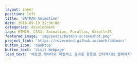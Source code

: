 ```yaml
---
layout: inner
position: left
title: 'BATMAN Animation'
date: 2016-09-19 22:36:00
categories: development
tags: HTML5, CSS3, Animation, Parallax, SkrollrJS
featured_image: 'img/posts/batman-screenshot.png'
project_link: 'https://rovermind.github.io/work/batman/'
button_icon: 'desktop'
button_text: 'Visit Webpage'
lead_text: '배트맨 캐릭터와 패럴랙스 효과를 활용한 인터랙티브 웹페이지'
---
```

